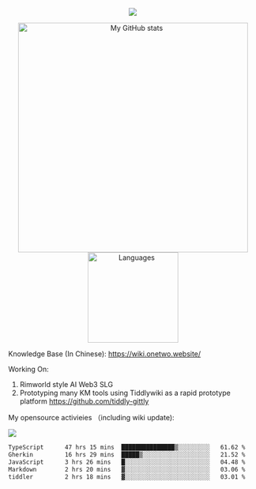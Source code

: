 <a href="https://github.com/linonetwo">
    <p align="center">
        <img src="https://github-profile-trophy.vercel.app/?username=linonetwo&column=7&theme=onedark"/>
    </p>
</a>
<a align="center" href="https://github.com/linonetwo">
  <p align="center">
    <img src="https://github-readme-stats.vercel.app/api?username=linonetwo&show_icons=true&count_private=true" alt="My GitHub stats" width="465"/>
    <img src="https://github-readme-stats.vercel.app/api/top-langs/?username=linonetwo&layout=compact&langs_count=10" alt="Languages" height="183">
  </p>
</a>

Knowledge Base (In Chinese): https://wiki.onetwo.website/

Working On: 

1. Rimworld style AI Web3 SLG
1. Prototyping many KM tools using Tiddlywiki as a rapid prototype platform https://github.com/tiddly-gittly

My opensource activieies （including wiki update):

![](https://visitor-badge.glitch.me/badge?page_id=linonetwo.linonetwo)

<!--START_SECTION:waka-->

```txt
TypeScript      47 hrs 15 mins  ███████████████▒░░░░░░░░░   61.62 %
Gherkin         16 hrs 29 mins  █████▒░░░░░░░░░░░░░░░░░░░   21.52 %
JavaScript      3 hrs 26 mins   █░░░░░░░░░░░░░░░░░░░░░░░░   04.48 %
Markdown        2 hrs 20 mins   ▓░░░░░░░░░░░░░░░░░░░░░░░░   03.06 %
tiddler         2 hrs 18 mins   ▓░░░░░░░░░░░░░░░░░░░░░░░░   03.01 %
```

<!--END_SECTION:waka-->
